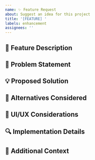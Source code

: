 ```yaml
---
name: ✨ Feature Request
about: Suggest an idea for this project
title: '[FEATURE] '
labels: enhancement
assignees: ''
---
```


## 🎯 Feature Description
<!-- A clear and concise description of the feature you're requesting -->

## 🤔 Problem Statement
<!-- Is your feature request related to a problem? Please describe. -->

## 💡 Proposed Solution
<!-- Describe the solution you'd like -->

## 🔄 Alternatives Considered
<!-- Describe alternatives you've considered -->

## 🎨 UI/UX Considerations
<!-- If applicable, describe any UI/UX aspects of the feature -->

## 🔍 Implementation Details
<!-- Any technical details or ideas on how to implement (optional) -->

## 📝 Additional Context
<!-- Add any other context or screenshots about the feature request here -->